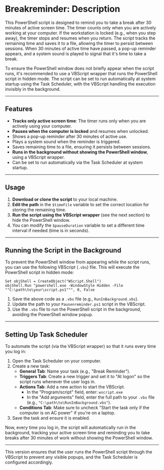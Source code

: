 # Breakreminder: Description

This PowerShell script is designed to remind you to take a break after 30 minutes of active screen time. The timer counts only when you are actively working at your computer. If the workstation is locked (e.g., when you step away), the timer stops and resumes when you return. The script tracks the remaining time and saves it to a file, allowing the timer to persist between sessions. When 30 minutes of active time have passed, a pop-up reminder appears, and a system sound is played to signal that it's time to take a break.

To ensure the PowerShell window does not briefly appear when the script runs, it's recommended to use a VBScript wrapper that runs the PowerShell script in hidden mode. The script can be set to run automatically at system startup using the Task Scheduler, with the VBScript handling the execution invisibly in the background.

---

## Features

- **Tracks only active screen time**: The timer runs only when you are actively using your computer.
- **Pauses when the computer is locked** and resumes when unlocked.
- Shows a pop-up reminder after 30 minutes of active use.
- Plays a system sound when the reminder is triggered.
- Saves remaining time to a file, ensuring it persists between sessions.
- **Runs in the background without showing the PowerShell window**, using a VBScript wrapper.
- Can be set to run automatically via the Task Scheduler at system startup.

---

## Usage

1. **Download or clone the script** to your local machine.
2. **Edit the path** in the `$timeFile` variable to set the correct location for storing the remaining time.
3. **Run the script using the VBScript wrapper** (see the next section) to hide the PowerShell window.
4. You can modify the `$pauseDuration` variable to set a different time interval if needed (time is in seconds).

---

## Running the Script in the Background

To prevent the PowerShell window from appearing while the script runs, you can use the following VBScript (`.vbs`) file. This will execute the PowerShell script in hidden mode:

```vbscript
Set objShell = CreateObject("WScript.Shell")
objShell.Run "powershell.exe -WindowStyle Hidden -File ""C:\path\to\your\script.ps1""", 0, False
```

1. Save the above code as a `.vbs` file (e.g., `RunInBackground.vbs`).
2. Update the path to your `Pausenreminder.ps1` script in the VBScript.
3. Use the `.vbs` file to run the PowerShell script in the background, avoiding the PowerShell window popup.

---

## Setting Up Task Scheduler

To automate the script (via the VBScript wrapper) so that it runs every time you log in:

1. Open the Task Scheduler on your computer.
2. Create a new task:
   - **General Tab**: Name your task (e.g., "Break Reminder").
   - **Triggers Tab**: Create a new trigger and set it to "At logon" so the script runs whenever the user logs in.
   - **Actions Tab**: Add a new action to start the VBScript.
     - In the "Program/script" field, enter: `wscript.exe`
     - In the "Add arguments" field, enter the full path to your `.vbs` file (e.g., `"C:\path\to\RunInBackground.vbs"`).
   - **Conditions Tab**: Make sure to uncheck "Start the task only if the computer is on AC power" if you're on a laptop.
3. Save the task and ensure it is enabled.

Now, every time you log in, the script will automatically run in the background, tracking your active screen time and reminding you to take breaks after 30 minutes of work without showing the PowerShell window.

---

This version ensures that the user runs the PowerShell script through the VBScript to prevent any visible popups, and the Task Scheduler is configured accordingly.
